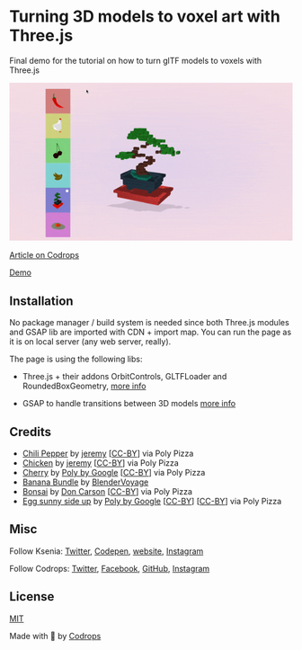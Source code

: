 # Turning 3D models to voxel art with Three.js

Final demo for the tutorial on how to turn glTF models to voxels with Three.js

![Image Title](voxels-preview.gif)

[Article on Codrops](https://tympanus.net/codrops/?p=70997)

[Demo](http://tympanus.net/Tutorials/Voxelizer/)


## Installation

No package manager / build system is needed since both Three.js modules and GSAP lib are imported with CDN + import map. You can run the page as it is on local server (any web server, really).


The page is using the following libs:

- Three.js + their addons OrbitControls, GLTFLoader and RoundedBoxGeometry, [more info](https://threejs.org/docs/#manual/en/introduction/Installation)

- GSAP to handle transitions between 3D models [more info](https://greensock.com/docs/v3/Installation?checked=core) 

## Credits

- [Chili Pepper](https://poly.pizza/m/2x3UVYE7D-R) by [jeremy](https://poly.pizza/u/jeremy) [[CC-BY](https://creativecommons.org/licenses/by/3.0/)] via Poly Pizza
- [Chicken](https://poly.pizza/m/1YE8U35HXsI) by [jeremy](https://poly.pizza/u/jeremy) [[CC-BY](https://creativecommons.org/licenses/by/3.0/)] via Poly Pizza
- [Cherry](https://poly.pizza/m/8BsjISKsNIz) by [Poly by Google](https://poly.pizza/u/Poly%20by%20Google) [[CC-BY](https://creativecommons.org/licenses/by/3.0/)] via Poly Pizza
- [Banana Bundle](https://poly.pizza/m/1ySgHdwK0q) by [BlenderVoyage](https://poly.pizza/u/BlenderVoyage)
- [Bonsai](https://poly.pizza/m/44XK5UHTd4Q) by [Don Carson](https://poly.pizza/u/Don%20Carson) [[CC-BY](https://creativecommons.org/licenses/by/3.0/)] via Poly Pizza
- [Egg sunny side up](https://poly.pizza/m/7KnEsnu6Db1) by [Poly by Google](https://poly.pizza/u/Poly%20by%20Google) [[CC-BY](https://creativecommons.org/licenses/by/3.0/)] [[CC-BY](https://creativecommons.org/licenses/by/3.0/)] via Poly Pizza

## Misc

Follow Ksenia: [Twitter](https://twitter.com/uuuuuulala), [Codepen](https://codepen.io/ksenia-k), [website](https://ksenia-k.com/), [Instagram](https://instagram.com/ksenia_showcase/)

Follow Codrops: [Twitter](http://www.twitter.com/codrops), [Facebook](http://www.facebook.com/codrops), [GitHub](https://github.com/codrops), [Instagram](https://www.instagram.com/codropsss/)

## License
[MIT](LICENSE)

Made with :blue_heart:  by [Codrops](http://www.codrops.com)